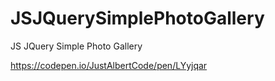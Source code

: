 # JSJQuerySimplePhotoGallery
JS JQuery Simple Photo Gallery

https://codepen.io/JustAlbertCode/pen/LYyjqar
